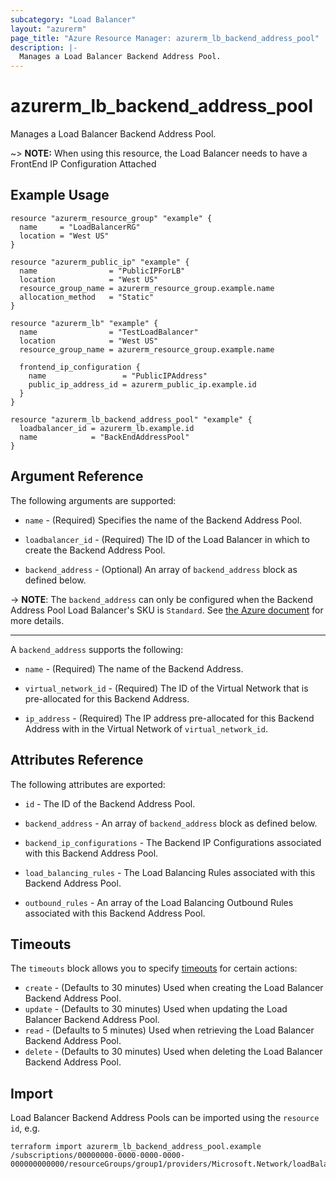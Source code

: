 ```yaml
---
subcategory: "Load Balancer"
layout: "azurerm"
page_title: "Azure Resource Manager: azurerm_lb_backend_address_pool"
description: |-
  Manages a Load Balancer Backend Address Pool.
---
```


# azurerm_lb_backend_address_pool

Manages a Load Balancer Backend Address Pool.

~> **NOTE:** When using this resource, the Load Balancer needs to have a FrontEnd IP Configuration Attached

## Example Usage

```hcl
resource "azurerm_resource_group" "example" {
  name     = "LoadBalancerRG"
  location = "West US"
}

resource "azurerm_public_ip" "example" {
  name                = "PublicIPForLB"
  location            = "West US"
  resource_group_name = azurerm_resource_group.example.name
  allocation_method   = "Static"
}

resource "azurerm_lb" "example" {
  name                = "TestLoadBalancer"
  location            = "West US"
  resource_group_name = azurerm_resource_group.example.name

  frontend_ip_configuration {
    name                 = "PublicIPAddress"
    public_ip_address_id = azurerm_public_ip.example.id
  }
}

resource "azurerm_lb_backend_address_pool" "example" {
  loadbalancer_id = azurerm_lb.example.id
  name            = "BackEndAddressPool"
}
```

## Argument Reference

The following arguments are supported:

* `name` - (Required) Specifies the name of the Backend Address Pool.
  
* `loadbalancer_id` - (Required) The ID of the Load Balancer in which to create the Backend Address Pool.

* `backend_address` - (Optional) An array of `backend_address` block as defined below.

-> **NOTE**: The `backend_address` can only be configured when the Backend Address Pool Load Balancer's SKU is `Standard`. See [the Azure document](https://docs.microsoft.com/en-us/azure/load-balancer/backend-pool-management#limitations) for more details.

---

A `backend_address` supports the following:

* `name` - (Required) The name of the Backend Address.

* `virtual_network_id` - (Required) The ID of the Virtual Network that is pre-allocated for this Backend Address.

* `ip_address` - (Required) The IP address pre-allocated for this Backend Address with in the Virtual Network of `virtual_network_id`.

## Attributes Reference

The following attributes are exported:

* `id` - The ID of the Backend Address Pool.
  
* `backend_address` - An array of `backend_address` block as defined below.

* `backend_ip_configurations` - The Backend IP Configurations associated with this Backend Address Pool.

* `load_balancing_rules` - The Load Balancing Rules associated with this Backend Address Pool.

* `outbound_rules` - An array of the Load Balancing Outbound Rules associated with this Backend Address Pool.

## Timeouts

The `timeouts` block allows you to specify [timeouts](https://www.terraform.io/docs/configuration/resources.html#timeouts) for certain actions:

* `create` - (Defaults to 30 minutes) Used when creating the Load Balancer Backend Address Pool.
* `update` - (Defaults to 30 minutes) Used when updating the Load Balancer Backend Address Pool.
* `read` - (Defaults to 5 minutes) Used when retrieving the Load Balancer Backend Address Pool.
* `delete` - (Defaults to 30 minutes) Used when deleting the Load Balancer Backend Address Pool.

## Import

Load Balancer Backend Address Pools can be imported using the `resource id`, e.g.

```shell
terraform import azurerm_lb_backend_address_pool.example /subscriptions/00000000-0000-0000-0000-000000000000/resourceGroups/group1/providers/Microsoft.Network/loadBalancers/lb1/backendAddressPools/pool1
```
